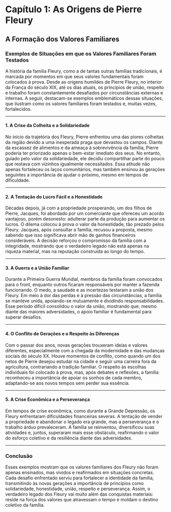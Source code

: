 
# Capítulo 1: As Origens de Pierre Fleury

## A Formação dos Valores Familiares

### Exemplos de Situações em que os Valores Familiares Foram Testados

A história da família Fleury, como a de tantas outras famílias tradicionais, é marcada por momentos em que seus valores fundamentais foram colocados à prova. Desde as origens humildes de Pierre Fleury, no interior da França do século XIX, até os dias atuais, os princípios de união, respeito e trabalho foram constantemente desafiados por circunstâncias externas e internas. A seguir, destacam-se exemplos emblemáticos dessas situações, que ilustram como os valores familiares foram testados e, muitas vezes, fortalecidos.

---

#### 1. **A Crise da Colheita e a Solidariedade**

No início da trajetória dos Fleury, Pierre enfrentou uma das piores colheitas da região devido a uma inesperada praga que devastou os campos. Diante da escassez de alimentos e da ameaça à sobrevivência da família, Pierre poderia ter priorizado apenas o bem-estar imediato dos seus. No entanto, guiado pelo valor da solidariedade, ele decidiu compartilhar parte do pouco que restava com vizinhos igualmente necessitados. Essa atitude não apenas fortaleceu os laços comunitários, mas também ensinou às gerações seguintes a importância de ajudar o próximo, mesmo em tempos de dificuldade.

---

#### 2. **A Tentação do Lucro Fácil e a Honestidade**

Décadas depois, já com a propriedade prosperando, um dos filhos de Pierre, Jacques, foi abordado por um comerciante que ofereceu um acordo vantajoso, porém desonesto: adulterar parte da produção para aumentar os lucros. O dilema colocou à prova o valor da honestidade, tão prezado pelos Fleury. Jacques, após consultar a família, recusou a proposta, mesmo sabendo que isso significava abrir mão de ganhos financeiros consideráveis. A decisão reforçou o compromisso da família com a integridade, mostrando que o verdadeiro legado não está apenas na riqueza material, mas na reputação construída ao longo do tempo.

---

#### 3. **A Guerra e a União Familiar**

Durante a Primeira Guerra Mundial, membros da família foram convocados para o front, enquanto outros ficaram responsáveis por manter a fazenda funcionando. O medo, a saudade e as incertezas testaram a união dos Fleury. Em meio à dor das perdas e à pressão das circunstâncias, a família se manteve unida, apoiando-se mutuamente e dividindo responsabilidades. Esse período difícil consolidou o valor da união, mostrando que, mesmo diante das maiores adversidades, o apoio familiar é fundamental para superar desafios.

---

#### 4. **O Conflito de Gerações e o Respeito às Diferenças**

Com o passar dos anos, novas gerações trouxeram ideias e valores diferentes, especialmente com a chegada da modernidade e das mudanças sociais do século XX. Houve momentos de conflito, como quando um dos netos de Pierre desejou estudar na cidade e seguir uma carreira fora da agricultura, contrariando a tradição familiar. O respeito às escolhas individuais foi colocado à prova, mas, após debates e reflexões, a família reconheceu a importância de apoiar os sonhos de cada membro, adaptando-se aos novos tempos sem perder sua essência.

---

#### 5. **A Crise Econômica e a Perseverança**

Em tempos de crise econômica, como durante a Grande Depressão, os Fleury enfrentaram dificuldades financeiras severas. A tentação de vender a propriedade e abandonar o legado era grande, mas a perseverança e o trabalho árduo prevaleceram. A família se reinventou, diversificou suas atividades e, juntos, superaram mais esse obstáculo, reafirmando o valor do esforço coletivo e da resiliência diante das adversidades.

---

### Conclusão

Esses exemplos mostram que os valores familiares dos Fleury não foram apenas ensinados, mas vividos e reafirmados em situações concretas. Cada desafio enfrentado serviu para fortalecer a identidade da família, transmitindo às novas gerações a importância de princípios como solidariedade, honestidade, união, respeito e perseverança. Assim, o verdadeiro legado dos Fleury vai muito além das conquistas materiais: reside na força dos valores que atravessam o tempo e moldam o destino coletivo da família.
```
